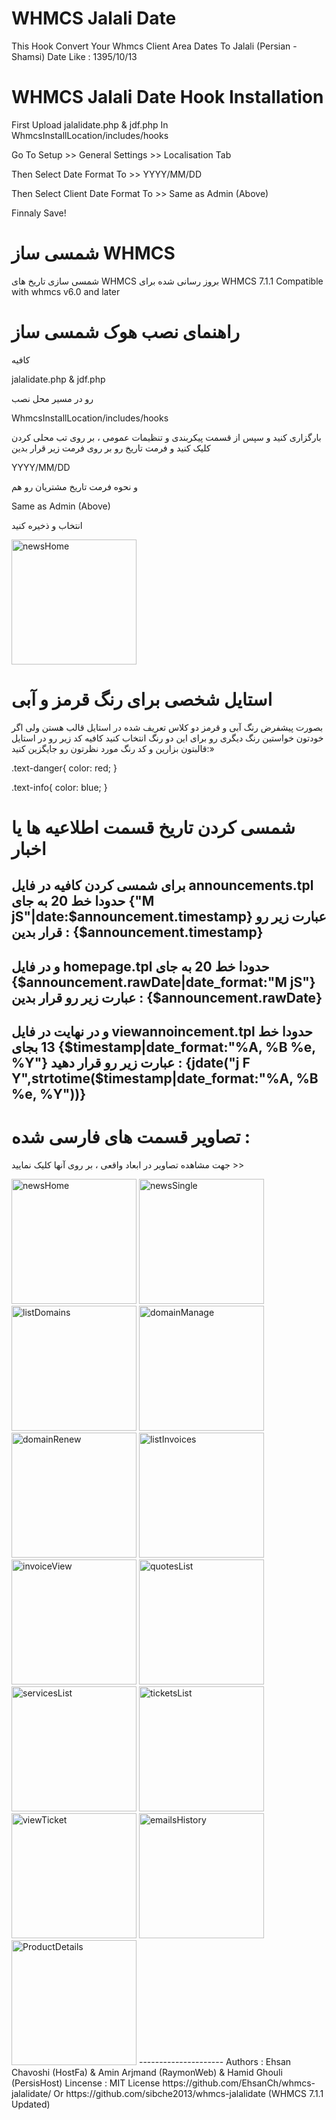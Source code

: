 # WHMCS Jalali Date
This Hook Convert Your Whmcs Client Area Dates To Jalali (Persian - Shamsi) Date Like : 1395/10/13

# WHMCS Jalali Date Hook Installation
First Upload jalalidate.php & jdf.php In WhmcsInstallLocation/includes/hooks

Go To Setup >> General Settings >> Localisation Tab 

Then Select Date Format To >> YYYY/MM/DD

Then Select Client Date Format To >> Same as Admin (Above)

Finnaly Save!

# شمسی ساز WHMCS
شمسی سازی تاریخ های WHMCS
بروز رسانی شده برای WHMCS 7.1.1
Compatible with whmcs v6.0 and later

# راهنمای نصب هوک شمسی ساز
کافیه

jalalidate.php & jdf.php

رو در مسیر محل نصب

WhmcsInstallLocation/includes/hooks

بارگزاری کنید و سپس از قسمت پیکربندی و تنظیمات عمومی ، بر روی تب محلی کردن کلیک کنید و فرمت تاریخ رو بر روی فرمت زیر قرار بدین

YYYY/MM/DD

و نحوه فرمت تاریخ مشتریان رو هم

Same as Admin (Above)

انتخاب و ذخیره کنید


<img alt="newsHome" src="https://demo.aminarjmand.com/coding/whmcs/img/12-JalaliDateHookInstallation.png" height="200" width="200">

# استایل شخصی برای رنگ قرمز و آبی
بصورت پیشفرض رنگ آبی و قرمز دو کلاس تعریف شده در استایل قالب هستن ولی اگر خودتون خواستین رنگ دیگری رو برای این دو رنگ انتخاب کنید کافیه کد زیر رو در استایل قالبتون بزارین و کد رنگ مورد نظرتون رو جایگزین کنید:»

.text-danger{
    color: red;
}

.text-info{
    color: blue;
}

# شمسی کردن تاریخ قسمت اطلاعیه ها یا اخبار
برای شمسی کردن کافیه در فایل
announcements.tpl
حدودا خط 20 به جای 
{"M jS"|date:$announcement.timestamp}
عبارت زیر رو قرار بدین :
{$announcement.timestamp}
-----
و در فایل
homepage.tpl
حدودا خط 20 به جای
{$announcement.rawDate|date_format:"M jS"}
عبارت زیر رو قرار بدین :
{$announcement.rawDate}
-----
و در نهایت در فایل
viewannoincement.tpl
حدودا خط 13 بجای 
{$timestamp|date_format:"%A, %B %e, %Y"}
عبارت زیر رو قرار دهید :
{jdate("j F Y",strtotime($timestamp|date_format:"%A, %B %e, %Y"))}
---------------------
# تصاویر قسمت های فارسی شده :
جهت مشاهده تصاویر در ابعاد واقعی ، بر روی آنها کلیک نمایید >>

<img alt="newsHome" src="https://demo.aminarjmand.com/coding/whmcs/img/1-newsHome.png" height="200" width="200">
<img alt="newsSingle" src="https://demo.aminarjmand.com/coding/whmcs/img/2-newsSingle.png" height="200" width="200">
<img alt="listDomains" src="https://demo.aminarjmand.com/coding/whmcs/img/3-listDomains.png" height="200" width="200">
<img alt="domainManage" src="https://demo.aminarjmand.com/coding/whmcs/img/4-domainManage.png" height="200" width="200">
<img alt="domainRenew" src="https://demo.aminarjmand.com/coding/whmcs/img/5-domainRenew.png" height="200" width="200">
<img alt="listInvoices" src="https://demo.aminarjmand.com/coding/whmcs/img/6-listInvoices.png" height="200" width="200">
<img alt="invoiceView" src="https://demo.aminarjmand.com/coding/whmcs/img/7-invoiceView.png" height="200" width="200">
<img alt="quotesList" src="https://demo.aminarjmand.com/coding/whmcs/img/8-quotesList.png" height="200" width="200">
<img alt="servicesList" src="https://demo.aminarjmand.com/coding/whmcs/img/9-servicesList.png" height="200" width="200">
<img alt="ticketsList" src="https://demo.aminarjmand.com/coding/whmcs/img/10-ticketsList.png" height="200" width="200">
<img alt="viewTicket" src="https://demo.aminarjmand.com/coding/whmcs/img/11-viewTicket.png" height="200" width="200">
<img alt="emailsHistory" src="https://demo.aminarjmand.com/coding/whmcs/img/13-emailsHistory.png" height="200" width="200">
<img alt="ProductDetails" src="https://demo.aminarjmand.com/coding/whmcs/img/14-ProuductDetailsPage.png" height="200" width="200">
---------------------
Authors : Ehsan Chavoshi (HostFa) & Amin Arjmand (RaymonWeb) & Hamid Ghouli (PersisHost)
Lincense : MIT License
https://github.com/EhsanCh/whmcs-jalalidate/ Or https://github.com/sibche2013/whmcs-jalalidate (WHMCS 7.1.1 Updated)
